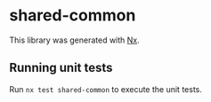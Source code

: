 # shared-common

This library was generated with [Nx](https://nx.dev).

## Running unit tests

Run `nx test shared-common` to execute the unit tests.
